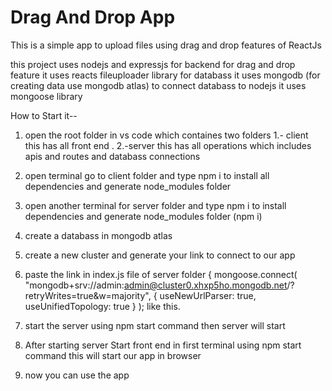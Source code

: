 # Drag And Drop App
This is a simple app to upload files using drag and drop features of ReactJs

this project uses nodejs and expressjs for backend
for drag and drop feature it uses reacts fileuploader library
for databass it uses mongodb (for creating data use mongodb atlas)
to connect databass to nodejs it uses mongoose library

How to Start it--

1.  open the root folder in vs code which containes two folders 1.- client this has all front end . 2.-server this has all operations which includes apis and routes and databass connections
2.  open terminal go to client folder and type npm i to install all dependencies  and generate node_modules folder
3.  open another terminal for server folder and type npm i to install dependencies and generate node_modules folder (npm i)
4.  create a databass in mongodb atlas
5.  create a new cluster and generate your link to connect to our app
6.  paste the link in index.js file of server folder {
   mongoose.connect(
  "mongodb+srv://admin:admin@cluster0.xhxp5ho.mongodb.net/?retryWrites=true&w=majority",
  { useNewUrlParser: true, useUnifiedTopology: true }
  );
like this.

8.  start the server using npm start command then server will start
9.  After starting server Start front end in first terminal using npm start command this will start our app in browser
10.  now you can use the app

